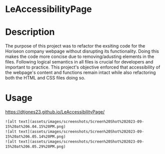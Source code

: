 # LeAccessibilityPage

# Description
The purpose of this project was to refactor the exsiting code for the Horiseon company webpage without disrupting its functionality. Doing this makes the code more concise due to removing/adusting elements in the files. Following logical semantics in all files is crucial for developers and important to practice. This project's objective enforced that accessibility of the webpage's content and functions remain intact while also refactoring both the HTML and CSS files doing so. 

# Usage
https://dtjones23.github.io/LeAccessibilityPage/

    ![alt text](assets/images/screenshots/Screen%20Shot%202023-09-15%20at%206.04.15%20PM.png)
    ![alt text](assets/images/screenshots/Screen%20Shot%202023-09-15%20at%206.05.14%20PM.png)
    ![alt text](assets/images/screenshots/Screen%20Shot%202023-09-15%20at%206.05.29%20PM.png)
